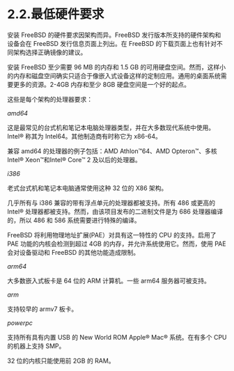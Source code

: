 # 2.2.最低硬件要求

安装 FreeBSD 的硬件要求因架构而异。FreeBSD 发行版本所支持的硬件架构和设备会在 FreeBSD 发行信息页面上列出。在 FreeBSD 的下载页面上也有针对不同架构选择正确镜像的建议。

安装 FreeBSD 至少需要 96 MB 的内存和 1.5 GB 的可用硬盘空间。然而，这样小的内存和磁盘空间确实只适合于像嵌入式设备这样的定制应用。通用的桌面系统需要更多的资源。2-4GB 内存和至少 8GB 硬盘空间是一个好的起点。

这些是每个架构的处理器要求：

*amd64*

这是最常见的台式机和笔记本电脑处理器类型，并在大多数现代系统中使用。Intel® 称其为 Intel64。其他制造商有时称它为 x86-64。

兼容 amd64 的处理器的例子包括：AMD Athlon™64、AMD Opteron™、多核 Intel® Xeon™和Intel® Core™ 2 及以后的处理器。

*i386*

老式台式机和笔记本电脑通常使用这种 32 位的 X86 架构。

几乎所有与 i386 兼容的带有浮点单元的处理器都被支持。所有 486 或更高的 Intel® 处理器都被支持。然而，由该项目发布的二进制文件是为 686 处理器编译的，所以 486 和 586 系统需要进行特殊的编译。

FreeBSD 将利用物理地址扩展(PAE）对具有这一特性的 CPU 的支持。启用了 PAE 功能的内核会检测到超过 4GB 的内存，并允许系统使用它。然而，使用 PAE 会对设备驱动和 FreeBSD 的其他功能造成限制。

*arm64*

大多数嵌入式板卡是 64 位的 ARM 计算机。一些 arm64 服务器可被支持。

*arm*

支持较早的 armv7 板卡。

*powerpc*

支持所有具有内置 USB 的 New World ROM Apple® Mac® 系统。在有多个 CPU 的机器上支持 SMP。

32 位的内核只能使用前 2GB 的 RAM。
